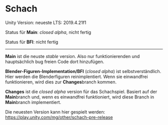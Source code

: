 # Schach

Unity Version: neueste LTS: 2019.4.21f1

Status für **Main**: *closed alpha*, nicht fertig

Status für **BFI**: nicht fertig

***

**Main** ist die neuste *stable* version. Also nur funktionierenden und hauptsächlich bug freien Code dort hinzufügen.

**Blender-Figuren-Implementation/BFI** (*closed alpha*) ist selbstverständlich. Hier werden die Blenderfiguren reinimplentiert. Wenn sie einwandfrei funktionieren, wird dies zur **Changes**branch kommen.

**Changes** ist die *closed alpha* version für das Schachspiel. Basiert auf der **Main**branch und, wenn es einwandfrei funktioniert, wird diese Branch in **Main**branch implementiert.

Die neuesten Version kann hier gespielt werden:
https://play.unity.com/mg/other/schach-pre-release


  
